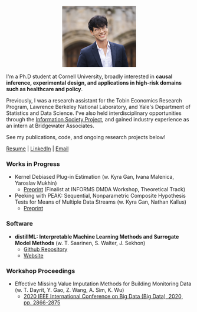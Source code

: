 <!-- ![Profile Picture](profile_image.png) -->
<p style="text-align:center;"><img src="profile_image.png" alt="Profile Picture" width="200"></p>


I'm a Ph.D student at Cornell University, broadly interested in **causal inference, experimental design, and applications in high-risk domains such as healthcare and policy**. 

Previously, I was a research assistant for the Tobin Economics Research Program, Lawrence Berkeley National Laboratory, and Yale's Department of Statistics and Data Science. I've also held interdisciplinary opportunities through the [Information Society Project](https://law.yale.edu/brian-cho), and gained industry experience as an intern at Bridgewater Associates. 

See my publications, code, and ongoing research projects below! 

[Resume](https://drive.google.com/file/d/1DSn5c7y6hat1LV_Q5h8wVZ7t9Ox9zbrr/view?usp=sharing) | [LinkedIn](https://www.linkedin.com/in/brian-cho-5a7876172/) | [Email](mailto:bmc233@cornell.edu)

### Works in Progress
- Kernel Debiased Plug-in Estimation (w. Kyra Gan, Ivana Malenica, Yaroslav Mukhin)
  - [Preprint](https://arxiv.org/abs/2306.08598) (Finalist at INFORMS DMDA Workshop, Theoretical Track)
- Peeking with PEAK: Sequential, Nonparametric Composite Hypothesis Tests for Means of Multiple Data Streams (w. Kyra Gan, Nathan Kallus) 
  - [Preprint](https://arxiv.org/pdf/2402.06122.pdf) 

### Software

- **distillML: Interpretable Machine Learning Methods and Surrogate Model Methods** (w. T. Saarinen, S. Walter, J. Sekhon)
  - [Github Repository](https://github.com/forestry-labs/Distillery) 
  - [Website](https://forestry-labs.github.io/distillML/)

### Workshop Proceedings

- Effective Missing Value Imputation Methods for Building Monitoring Data (w. T. Dayrit, Y. Gao, Z. Wang, A. Sim, K. Wu)
  - [2020 IEEE International Conference on Big Data (Big Data), 2020, pp. 2866-2875](https://ieeexplore.ieee.org/document/9378230)

